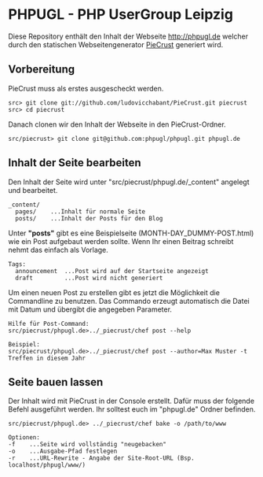 # PHPUGL - PHP UserGroup Leipzig

Diese Repository enthält den Inhalt der Webseite http://phpugl.de welcher durch den statischen Webseitengenerator [PieCrust] generiert wird.

[PieCrust]: http://bolt80.com/piecrust/

## Vorbereitung

PieCrust muss als erstes ausgescheckt werden.

    src> git clone git://github.com/ludovicchabant/PieCrust.git piecrust
    src> cd piecrust

Danach clonen wir den Inhalt der Webseite in den PieCrust-Ordner.

    src/piecrust> git clone git@github.com:phpugl/phpugl.git phpugl.de

## Inhalt der Seite bearbeiten

Den Inhalt der Seite wird unter "src/piecrust/phpugl.de/_content" angelegt und bearbeitet.

    _content/
      pages/    ...Inhalt für normale Seite
      posts/    ...Inhalt der Posts für den Blog

Unter **"posts"** gibt es eine Beispielseite (MONTH-DAY_DUMMY-POST.html) wie ein Post aufgebaut werden sollte. Wenn Ihr einen Beitrag schreibt nehmt das einfach als Vorlage.

    Tags:
      announcement  ...Post wird auf der Startseite angezeigt
      draft         ...Post wird nicht generiert

Um einen neuen Post zu erstellen gibt es jetzt die Möglichkeit die Commandline zu benutzen. Das Commando erzeugt automatisch die Datei mit Datum und übergibt die angegeben Parameter.

    Hilfe für Post-Command:
    src/piecrust/phpugl.de>../_piecrust/chef post --help
    
    Beispiel:
    src/piecrust/phpugl.de>../_piecrust/chef post --author=Max Muster -t Treffen in diesem Jahr

## Seite bauen lassen

Der Inhalt wird mit PieCrust in der Console erstellt. Dafür muss der folgende Befehl ausgeführt werden. Ihr solltest euch im "phpugl.de" Ordner befinden.

    src/piecrust/phpugl.de> ../_piecrust/chef bake -o /path/to/www

    Optionen:
    -f    ...Seite wird vollständig "neugebacken"
    -o    ...Ausgabe-Pfad festlegen
    -r    ...URL-Rewrite - Angabe der Site-Root-URL (Bsp. localhost/phpugl/www/)
